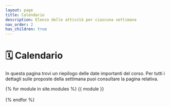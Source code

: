 ```yaml
---
layout: page
title: Calendario
description: Elenco delle attività per ciascuna settimana
nav_order: 2
has_children: true
---
```


# 🗓 Calendario

In questa pagina trovi un riepilogo delle date importanti del corso. Per tutti i dettagli sulle proposte della settimana puoi consultare la pagina relativa.

{% for module in site.modules %}
{{ module }}
<br>
<br>
{% endfor %}
